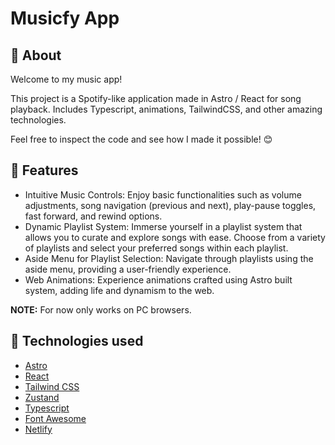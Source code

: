 # Musicfy App

## 🎯 About
Welcome to my music app!

This project is a Spotify-like application made in Astro / React for song playback. Includes Typescript, animations, TailwindCSS, and other amazing technologies.

Feel free to inspect the code and see how I made it possible! 😊

## 🧠 Features
- Intuitive Music Controls: Enjoy basic functionalities such as volume adjustments, song navigation (previous and next), play-pause toggles, fast forward, and rewind options.
- Dynamic Playlist System: Immerse yourself in a playlist system that allows you to curate and explore songs with ease. Choose from a variety of playlists and select your preferred songs within each playlist.
- Aside Menu for Playlist Selection: Navigate through playlists using the aside menu, providing a user-friendly experience.
- Web Animations: Experience animations crafted using Astro built system, adding life and dynamism to the web.

**NOTE:** For now only works on PC browsers.

## :rocket: Technologies used

- [Astro](https://astro.build/)
- [React](https://react.dev/)
- [Tailwind CSS](https://tailwindcss.com/)
- [Zustand](https://zustand-demo.pmnd.rs/)
- [Typescript](https://www.typescriptlang.org/)
- [Font Awesome](https://fontawesome.com/)
- [Netlify](https://www.netlify.com/)
